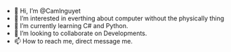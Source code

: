 - 👋 Hi, I’m @Camlnguyet
- 👀 I’m interested in everthing about computer without the physically thing
- 🌱 I’m currently learning C# and Python.
- 💞️ I’m looking to collaborate on Developments.
- 📫 How to reach me, direct message me.

<!---
Camlnguyet/Camlnguyet is a ✨ special ✨ repository because its `README.md` (this file) appears on your GitHub profile.
You can click the Preview link to take a look at your changes.
--->
